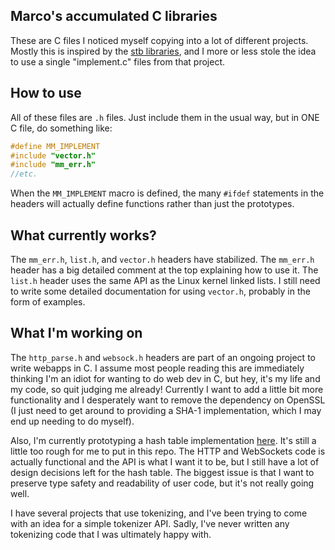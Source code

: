 ## Marco's accumulated C libraries

These are C files I noticed myself copying into a lot of different projects. 
Mostly this is inspired by the [stb libraries][1], and I more or less stole the 
idea to use a single "implement.c" files from that project.

[1]: https://github.com/nothings/stb

## How to use

All of these files are `.h` files. Just include them in the usual way, but in
ONE C file, do something like:

```c
#define MM_IMPLEMENT
#include "vector.h"
#include "mm_err.h"
//etc.
```

When the `MM_IMPLEMENT` macro is defined, the many `#ifdef` statements in the 
headers will actually define functions rather than just the prototypes.

## What currently works?

The `mm_err.h`, `list.h`, and `vector.h` headers have stabilized. The `mm_err.h`
header has a big detailed comment at the top explaining how to use it. The `list.h`
header uses the same API as the Linux kernel linked lists. I still need to write
some detailed documentation for using `vector.h`, probably in the form of examples.

## What I'm working on

The `http_parse.h` and `websock.h` headers are part of an ongoing project to write
webapps in C. I assume most people reading this are immediately thinking I'm an 
idiot for wanting to do web dev in C, but hey, it's my life and my code, so quit
judging me already! Currently I want to add a little bit more functionality and 
I desperately want to remove the dependency on OpenSSL (I just need to get around
to providing a SHA-1 implementation, which I may end up needing to do myself).

Also, I'm currently prototyping a hash table implementation [here][2]. It's still
a little too rough for me to put in this repo. The HTTP and WebSockets code is 
actually functional and the API is what I want it to be, but I still have a lot of
design decisions left for the hash table. The biggest issue is that I want to 
preserve type safety and readability of user code, but it's not really going well.

[2]: https://repl.it/@Mahkoe/map

I have several projects that use tokenizing, and I've been trying to come with an 
idea for a simple tokenizer API. Sadly, I've never written any tokenizing code that 
I was ultimately happy with.

